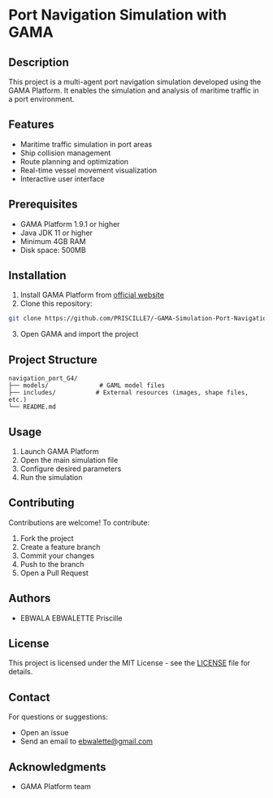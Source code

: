 # Port Navigation Simulation with GAMA

## Description
This project is a multi-agent port navigation simulation developed using the GAMA Platform. It enables the simulation and analysis of maritime traffic in a port environment.

## Features
- Maritime traffic simulation in port areas
- Ship collision management
- Route planning and optimization
- Real-time vessel movement visualization
- Interactive user interface

## Prerequisites
- GAMA Platform 1.9.1 or higher
- Java JDK 11 or higher
- Minimum 4GB RAM
- Disk space: 500MB

## Installation
1. Install GAMA Platform from [official website](https://gama-platform.org/)
2. Clone this repository:
```bash
git clone https://github.com/PRISCILLE7/-GAMA-Simulation-Port-Navigation.git
```
3. Open GAMA and import the project

## Project Structure
```
navigation_port_G4/
├── models/              # GAML model files
├── includes/           # External resources (images, shape files, etc.)
└── README.md
```

## Usage
1. Launch GAMA Platform
2. Open the main simulation file
3. Configure desired parameters
4. Run the simulation

## Contributing
Contributions are welcome! To contribute:
1. Fork the project
2. Create a feature branch
3. Commit your changes
4. Push to the branch
5. Open a Pull Request

## Authors
- EBWALA EBWALETTE Priscille 


## License
This project is licensed under the MIT License - see the [LICENSE](LICENSE) file for details.

## Contact
For questions or suggestions:
- Open an issue
- Send an email to ebwalette@gmail.com


## Acknowledgments
- GAMA Platform team